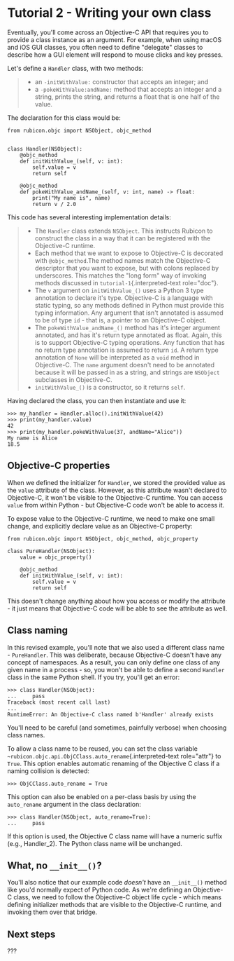 # Tutorial 2 - Writing your own class

Eventually, you'll come across an Objective-C API that requires you to
provide a class instance as an argument. For example, when using macOS
and iOS GUI classes, you often need to define "delegate" classes to
describe how a GUI element will respond to mouse clicks and key presses.

Let's define a `Handler` class, with two methods:

> - an `-initWithValue:` constructor that accepts an integer; and
> - a `-pokeWithValue:andName:` method that accepts an integer and a
>   string, prints the string, and returns a float that is one half of
>   the value.

The declaration for this class would be:

    from rubicon.objc import NSObject, objc_method


    class Handler(NSObject):
        @objc_method
        def initWithValue_(self, v: int):
            self.value = v
            return self

        @objc_method
        def pokeWithValue_andName_(self, v: int, name) -> float:
            print("My name is", name)
            return v / 2.0

This code has several interesting implementation details:

> - The `Handler` class extends `NSObject`. This instructs Rubicon to
>   construct the class in a way that it can be registered with the
>   Objective-C runtime.
> - Each method that we want to expose to Objective-C is decorated with
>   `@objc_method`.The method names match the Objective-C descriptor
>   that you want to expose, but with colons replaced by underscores.
>   This matches the "long form" way of invoking methods discussed in
>   `tutorial-1`{.interpreted-text role="doc"}.
> - The `v` argument on `initWithValue_()` uses a Python 3 type
>   annotation to declare it's type. Objective-C is a language with
>   static typing, so any methods defined in Python must provide this
>   typing information. Any argument that isn't annotated is assumed to
>   be of type `id` - that is, a pointer to an Objective-C object.
> - The `pokeWithValue_andName_()` method has it's integer argument
>   annotated, and has it's return type annotated as float. Again, this
>   is to support Objective-C typing operations. Any function that has
>   no return type annotation is assumed to return `id`. A return type
>   annotation of `None` will be interpreted as a `void` method in
>   Objective-C. The `name` argument doesn't need to be annotated
>   because it will be passed in as a string, and strings are `NSObject`
>   subclasses in Objective-C.
> - `initWithValue_()` is a constructor, so it returns `self`.

Having declared the class, you can then instantiate and use it:

``` pycon
>>> my_handler = Handler.alloc().initWithValue(42)
>>> print(my_handler.value)
42
>>> print(my_handler.pokeWithValue(37, andName="Alice"))
My name is Alice
18.5
```

## Objective-C properties

When we defined the initializer for `Handler`, we stored the provided
value as the `value` attribute of the class. However, as this attribute
wasn't declared to Objective-C, it won't be visible to the Objective-C
runtime. You can access `value` from within Python - but Objective-C
code won't be able to access it.

To expose value to the Objective-C runtime, we need to make one small
change, and explicitly declare value as an Objective-C property:

    from rubicon.objc import NSObject, objc_method, objc_property

    class PureHandler(NSObject):
        value = objc_property()

        @objc_method
        def initWithValue_(self, v: int):
            self.value = v
            return self

This doesn't change anything about how you access or modify the
attribute - it just means that Objective-C code will be able to see the
attribute as well.

## Class naming

In this revised example, you'll note that we also used a different class
name - `PureHandler`. This was deliberate, because Objective-C doesn't
have any concept of namespaces. As a result, you can only define one
class of any given name in a process - so, you won't be able to define a
second `Handler` class in the same Python shell. If you try, you'll get
an error:

``` pycon
>>> class Handler(NSObject):
...     pass
Traceback (most recent call last)
...
RuntimeError: An Objective-C class named b'Handler' already exists
```

You'll need to be careful (and sometimes, painfully verbose) when
choosing class names.

To allow a class name to be reused, you can set the class variable
`~rubicon.objc.api.ObjCClass.auto_rename`{.interpreted-text role="attr"}
to `True`. This option enables automatic renaming of the Objective C
class if a naming collision is detected:

``` pycon
>>> ObjCClass.auto_rename = True
```

This option can also be enabled on a per-class basis by using the
`auto_rename` argument in the class declaration:

``` pycon
>>> class Handler(NSObject, auto_rename=True):
...     pass
```

If this option is used, the Objective C class name will have a numeric
suffix (e.g., <span class="title-ref">Handler_2</span>). The Python
class name will be unchanged.

## What, no `__init__()`?

You'll also notice that our example code *doesn't* have an `__init__()`
method like you'd normally expect of Python code. As we're defining an
Objective-C class, we need to follow the Objective-C object life cycle -
which means defining initializer methods that are visible to the
Objective-C runtime, and invoking them over that bridge.

## Next steps

???
